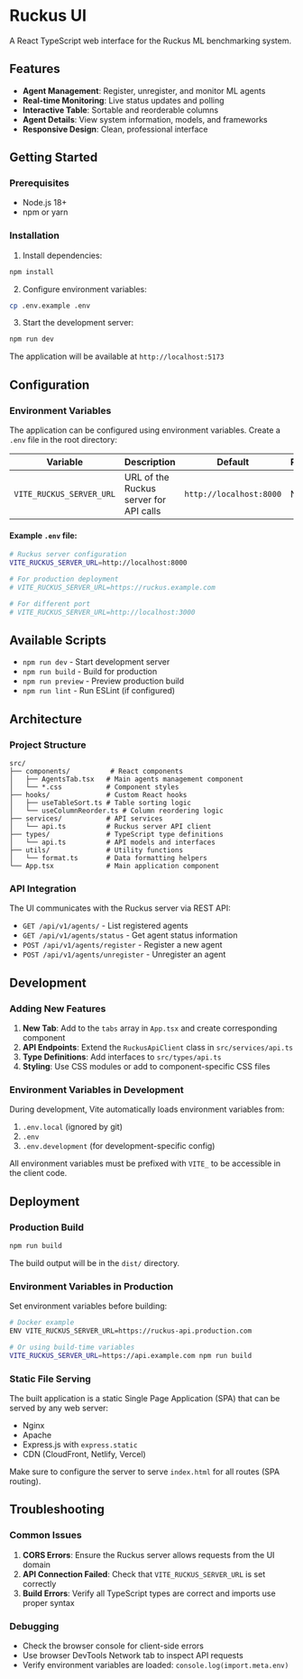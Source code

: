 # Ruckus UI

A React TypeScript web interface for the Ruckus ML benchmarking system.

## Features

- **Agent Management**: Register, unregister, and monitor ML agents
- **Real-time Monitoring**: Live status updates and polling
- **Interactive Table**: Sortable and reorderable columns
- **Agent Details**: View system information, models, and frameworks
- **Responsive Design**: Clean, professional interface

## Getting Started

### Prerequisites

- Node.js 18+ 
- npm or yarn

### Installation

1. Install dependencies:
```bash
npm install
```

2. Configure environment variables:
```bash
cp .env.example .env
```

3. Start the development server:
```bash
npm run dev
```

The application will be available at `http://localhost:5173`

## Configuration

### Environment Variables

The application can be configured using environment variables. Create a `.env` file in the root directory:

| Variable | Description | Default | Required |
|----------|-------------|---------|----------|
| `VITE_RUCKUS_SERVER_URL` | URL of the Ruckus server for API calls | `http://localhost:8000` | No |

#### Example `.env` file:
```bash
# Ruckus server configuration
VITE_RUCKUS_SERVER_URL=http://localhost:8000

# For production deployment
# VITE_RUCKUS_SERVER_URL=https://ruckus.example.com

# For different port
# VITE_RUCKUS_SERVER_URL=http://localhost:3000
```

## Available Scripts

- `npm run dev` - Start development server
- `npm run build` - Build for production
- `npm run preview` - Preview production build
- `npm run lint` - Run ESLint (if configured)

## Architecture

### Project Structure

```
src/
├── components/          # React components
│   ├── AgentsTab.tsx   # Main agents management component
│   └── *.css           # Component styles
├── hooks/              # Custom React hooks
│   ├── useTableSort.ts # Table sorting logic
│   └── useColumnReorder.ts # Column reordering logic
├── services/           # API services
│   └── api.ts          # Ruckus server API client
├── types/              # TypeScript type definitions
│   └── api.ts          # API models and interfaces
├── utils/              # Utility functions
│   └── format.ts       # Data formatting helpers
└── App.tsx             # Main application component
```

### API Integration

The UI communicates with the Ruckus server via REST API:

- `GET /api/v1/agents/` - List registered agents
- `GET /api/v1/agents/status` - Get agent status information
- `POST /api/v1/agents/register` - Register a new agent
- `POST /api/v1/agents/unregister` - Unregister an agent

## Development

### Adding New Features

1. **New Tab**: Add to the `tabs` array in `App.tsx` and create corresponding component
2. **API Endpoints**: Extend the `RuckusApiClient` class in `src/services/api.ts`
3. **Type Definitions**: Add interfaces to `src/types/api.ts`
4. **Styling**: Use CSS modules or add to component-specific CSS files

### Environment Variables in Development

During development, Vite automatically loads environment variables from:
1. `.env.local` (ignored by git)
2. `.env`
3. `.env.development` (for development-specific config)

All environment variables must be prefixed with `VITE_` to be accessible in the client code.

## Deployment

### Production Build

```bash
npm run build
```

The build output will be in the `dist/` directory.

### Environment Variables in Production

Set environment variables before building:

```bash
# Docker example
ENV VITE_RUCKUS_SERVER_URL=https://ruckus-api.production.com

# Or using build-time variables
VITE_RUCKUS_SERVER_URL=https://api.example.com npm run build
```

### Static File Serving

The built application is a static Single Page Application (SPA) that can be served by any web server:

- Nginx
- Apache
- Express.js with `express.static`
- CDN (CloudFront, Netlify, Vercel)

Make sure to configure the server to serve `index.html` for all routes (SPA routing).

## Troubleshooting

### Common Issues

1. **CORS Errors**: Ensure the Ruckus server allows requests from the UI domain
2. **API Connection Failed**: Check that `VITE_RUCKUS_SERVER_URL` is set correctly
3. **Build Errors**: Verify all TypeScript types are correct and imports use proper syntax

### Debugging

- Check the browser console for client-side errors
- Use browser DevTools Network tab to inspect API requests
- Verify environment variables are loaded: `console.log(import.meta.env)`